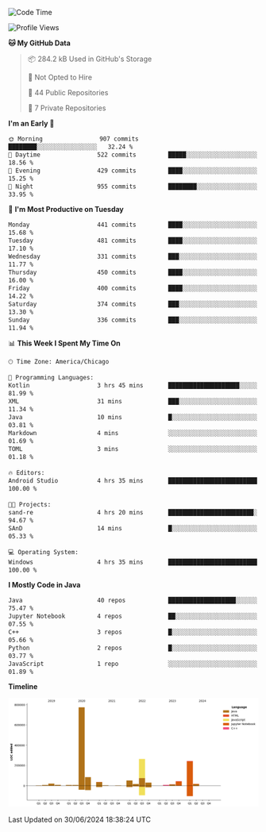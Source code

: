 <!--START_SECTION:waka-->
![Code Time](http://img.shields.io/badge/Code%20Time-470%20hrs%2052%20mins-blue)

![Profile Views](http://img.shields.io/badge/Profile%20Views-0-blue)

**🐱 My GitHub Data** 

> 📦 284.2 kB Used in GitHub's Storage 
 > 
> 🚫 Not Opted to Hire
 > 
> 📜 44 Public Repositories 
 > 
> 🔑 7 Private Repositories 
 > 
**I'm an Early 🐤** 

```text
🌞 Morning                907 commits         ████████░░░░░░░░░░░░░░░░░   32.24 % 
🌆 Daytime                522 commits         █████░░░░░░░░░░░░░░░░░░░░   18.56 % 
🌃 Evening                429 commits         ████░░░░░░░░░░░░░░░░░░░░░   15.25 % 
🌙 Night                  955 commits         ████████░░░░░░░░░░░░░░░░░   33.95 % 
```
📅 **I'm Most Productive on Tuesday** 

```text
Monday                   441 commits         ████░░░░░░░░░░░░░░░░░░░░░   15.68 % 
Tuesday                  481 commits         ████░░░░░░░░░░░░░░░░░░░░░   17.10 % 
Wednesday                331 commits         ███░░░░░░░░░░░░░░░░░░░░░░   11.77 % 
Thursday                 450 commits         ████░░░░░░░░░░░░░░░░░░░░░   16.00 % 
Friday                   400 commits         ████░░░░░░░░░░░░░░░░░░░░░   14.22 % 
Saturday                 374 commits         ███░░░░░░░░░░░░░░░░░░░░░░   13.30 % 
Sunday                   336 commits         ███░░░░░░░░░░░░░░░░░░░░░░   11.94 % 
```


📊 **This Week I Spent My Time On** 

```text
🕑︎ Time Zone: America/Chicago

💬 Programming Languages: 
Kotlin                   3 hrs 45 mins       ████████████████████░░░░░   81.99 % 
XML                      31 mins             ███░░░░░░░░░░░░░░░░░░░░░░   11.34 % 
Java                     10 mins             █░░░░░░░░░░░░░░░░░░░░░░░░   03.81 % 
Markdown                 4 mins              ░░░░░░░░░░░░░░░░░░░░░░░░░   01.69 % 
TOML                     3 mins              ░░░░░░░░░░░░░░░░░░░░░░░░░   01.18 % 

🔥 Editors: 
Android Studio           4 hrs 35 mins       █████████████████████████   100.00 % 

🐱‍💻 Projects: 
sand-re                  4 hrs 20 mins       ████████████████████████░   94.67 % 
SAnD                     14 mins             █░░░░░░░░░░░░░░░░░░░░░░░░   05.33 % 

💻 Operating System: 
Windows                  4 hrs 35 mins       █████████████████████████   100.00 % 
```

**I Mostly Code in Java** 

```text
Java                     40 repos            ███████████████████░░░░░░   75.47 % 
Jupyter Notebook         4 repos             ██░░░░░░░░░░░░░░░░░░░░░░░   07.55 % 
C++                      3 repos             █░░░░░░░░░░░░░░░░░░░░░░░░   05.66 % 
Python                   2 repos             █░░░░░░░░░░░░░░░░░░░░░░░░   03.77 % 
JavaScript               1 repo              ░░░░░░░░░░░░░░░░░░░░░░░░░   01.89 % 
```



**Timeline**

![Lines of Code chart](https://raw.githubusercontent.com/phanijsp/phanijsp/main/assets/bar_graph.png)


 Last Updated on 30/06/2024 18:38:24 UTC
<!--END_SECTION:waka-->
